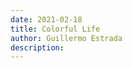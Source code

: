 ```yaml
---
date: 2021-02-18
title: Colorful Life
author: Guillermo Estrada
description: 
---
```

<script>
{{<include "posts/the-game-of-life/colorful-life.js" safe>}}
</script>
